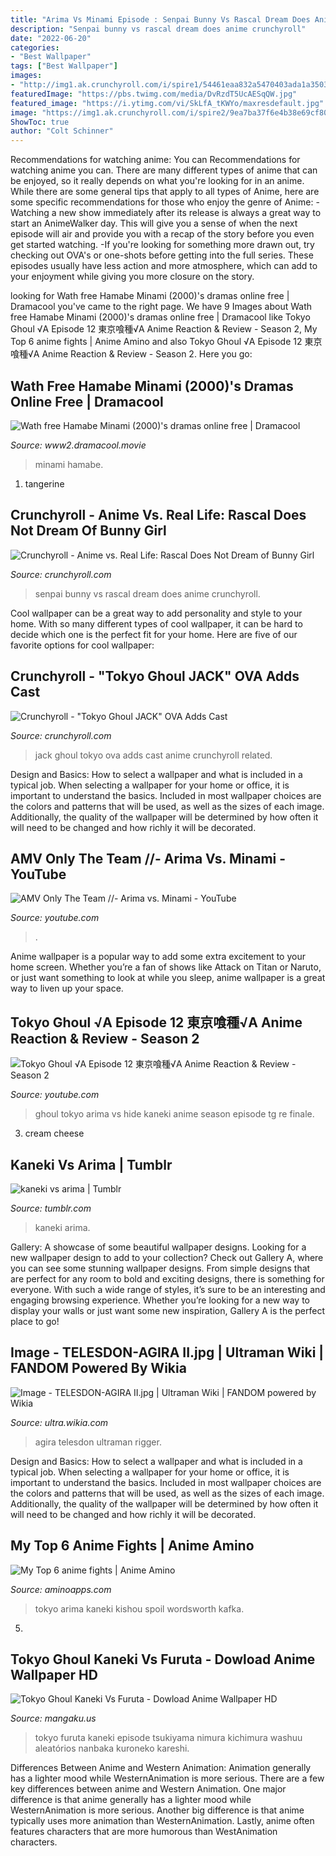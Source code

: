 ```yaml
---
title: "Arima Vs Minami Episode : Senpai Bunny Vs Rascal Dream Does Anime Crunchyroll"
description: "Senpai bunny vs rascal dream does anime crunchyroll"
date: "2022-06-20"
categories:
- "Best Wallpaper"
tags: ["Best Wallpaper"]
images:
- "http://img1.ak.crunchyroll.com/i/spire1/54461eaa832a5470403ada1a3503a5421437655334_full.jpg"
featuredImage: "https://pbs.twimg.com/media/DvRzdT5UcAESqQW.jpg"
featured_image: "https://i.ytimg.com/vi/SkLfA_tKWYo/maxresdefault.jpg"
image: "https://img1.ak.crunchyroll.com/i/spire2/9ea7ba37f6e4b38e69cf80fd2e443a041543345266_full.png"
ShowToc: true
author: "Colt Schinner"
---
```



Recommendations for watching anime: You can
Recommendations for watching anime you can. There are many different types of anime that can be enjoyed, so it really depends on what you're looking for in an anime. While there are some general tips that apply to all types of Anime, here are some specific recommendations for those who enjoy the genre of Anime: 
-Watching a new show immediately after its release is always a great way to start an AnimeWalker day. This will give you a sense of when the next episode will air and provide you with a recap of the story before you even get started watching. 
-If you're looking for something more drawn out, try checking out OVA's or one-shots before getting into the full series. These episodes usually have less action and more atmosphere, which can add to your enjoyment while giving you more closure on the story.

	

		
looking for Wath free Hamabe Minami (2000)&#039;s dramas online free | Dramacool you've came to the right page. We have 9 Images about Wath free Hamabe Minami (2000)&#039;s dramas online free | Dramacool like Tokyo Ghoul √A Episode 12 東京喰種√A Anime Reaction &amp; Review - Season 2, My Top 6 anime fights | Anime Amino and also Tokyo Ghoul √A Episode 12 東京喰種√A Anime Reaction &amp; Review - Season 2. Here you go:
		
    
## Wath Free Hamabe Minami (2000)&#039;s Dramas Online Free | Dramacool

<img loading=lazy src="https://cdn.videokvid.com/star/hamabe-minami.png" onerror="this.onerror=null;this.src='https://tse2.mm.bing.net/th?id=OIP.atIZwJQMXi7DgzDjqKr0DQAAAA&amp;pid=15.1';" alt="Wath free Hamabe Minami (2000)&#039;s dramas online free | Dramacool">

_Source: www2.dramacool.movie_

>minami hamabe. 

	

1. tangerine 

    
## Crunchyroll - Anime Vs. Real Life: Rascal Does Not Dream Of Bunny Girl

<img loading=lazy src="https://img1.ak.crunchyroll.com/i/spire2/9ea7ba37f6e4b38e69cf80fd2e443a041543345266_full.png" onerror="this.onerror=null;this.src='https://tse2.mm.bing.net/th?id=OIP.d-xrgk6DtOgfm7NzKy_eFgHaCF&amp;pid=15.1';" alt="Crunchyroll - Anime vs. Real Life: Rascal Does Not Dream of Bunny Girl">

_Source: crunchyroll.com_

>senpai bunny vs rascal dream does anime crunchyroll. 

	

Cool wallpaper can be a great way to add personality and style to your home. With so many different types of cool wallpaper, it can be hard to decide which one is the perfect fit for your home. Here are five of our favorite options for cool wallpaper: 

    
## Crunchyroll - &quot;Tokyo Ghoul JACK&quot; OVA Adds Cast

<img loading=lazy src="http://img1.ak.crunchyroll.com/i/spire1/54461eaa832a5470403ada1a3503a5421437655334_full.jpg" onerror="this.onerror=null;this.src='https://tse2.mm.bing.net/th?id=OIP.QRuUqeRlSINgWcPGXo2WZgHaEK&amp;pid=15.1';" alt="Crunchyroll - &quot;Tokyo Ghoul JACK&quot; OVA Adds Cast">

_Source: crunchyroll.com_

>jack ghoul tokyo ova adds cast anime crunchyroll related. 

	

Design and Basics: How to select a wallpaper and what is included in a typical job.
When selecting a wallpaper for your home or office, it is important to understand the basics. Included in most wallpaper choices are the colors and patterns that will be used, as well as the sizes of each image. Additionally, the quality of the wallpaper will be determined by how often it will need to be changed and how richly it will be decorated.

    
## AMV Only The Team //- Arima Vs. Minami - YouTube

<img loading=lazy src="https://i.ytimg.com/vi/SkLfA_tKWYo/maxresdefault.jpg" onerror="this.onerror=null;this.src='https://tse4.mm.bing.net/th?id=OIP.oaRa-VtEPaViffikYdYitgHaEK&amp;pid=15.1';" alt="AMV Only The Team //- Arima vs. Minami - YouTube">

_Source: youtube.com_

>. 

	

Anime wallpaper is a popular way to add some extra excitement to your home screen. Whether you’re a fan of shows like Attack on Titan or Naruto, or just want something to look at while you sleep, anime wallpaper is a great way to liven up your space.

    
## Tokyo Ghoul √A Episode 12 東京喰種√A Anime Reaction &amp; Review - Season 2

<img loading=lazy src="https://i.ytimg.com/vi/qdu6pg4bb2w/maxresdefault.jpg" onerror="this.onerror=null;this.src='https://tse4.mm.bing.net/th?id=OIP.haJFItN-Y9VdqwAh2ANl_QHaEK&amp;pid=15.1';" alt="Tokyo Ghoul √A Episode 12 東京喰種√A Anime Reaction &amp; Review - Season 2">

_Source: youtube.com_

>ghoul tokyo arima vs hide kaneki anime season episode tg re finale. 

	

3. cream cheese 

    
## Kaneki Vs Arima | Tumblr

<img loading=lazy src="https://66.media.tumblr.com/f3b0d004a4276125954b941ca40ca4f3/tumblr_pgqtv70BLn1ubizbd_540.png" onerror="this.onerror=null;this.src='https://tse1.mm.bing.net/th?id=OIP.dg-wzDG7tduAgB9kT-WHwwHaEJ&amp;pid=15.1';" alt="kaneki vs arima | Tumblr">

_Source: tumblr.com_

>kaneki arima. 

	

Gallery: A showcase of some beautiful wallpaper designs.
Looking for a new wallpaper design to add to your collection? Check out Gallery A, where you can see some stunning wallpaper designs. From simple designs that are perfect for any room to bold and exciting designs, there is something for everyone. With such a wide range of styles, it’s sure to be an interesting and engaging browsing experience. Whether you’re looking for a new way to display your walls or just want some new inspiration, Gallery A is the perfect place to go!





	
	
    
## Image - TELESDON-AGIRA II.jpg | Ultraman Wiki | FANDOM Powered By Wikia

<img loading=lazy src="https://vignette.wikia.nocookie.net/ultra/images/9/93/TELESDON-AGIRA_II.jpg/revision/latest?cb=20150729204650" onerror="this.onerror=null;this.src='https://tse4.mm.bing.net/th?id=OIP.SfyW3Q4-y5kP0aJ91CWwyQHaJC&amp;pid=15.1';" alt="Image - TELESDON-AGIRA II.jpg | Ultraman Wiki | FANDOM powered by Wikia">

_Source: ultra.wikia.com_

>agira telesdon ultraman rigger. 

	

Design and Basics: How to select a wallpaper and what is included in a typical job.
When selecting a wallpaper for your home or office, it is important to understand the basics. Included in most wallpaper choices are the colors and patterns that will be used, as well as the sizes of each image. Additionally, the quality of the wallpaper will be determined by how often it will need to be changed and how richly it will be decorated.

    
## My Top 6 Anime Fights | Anime Amino

<img loading=lazy src="http://pm1.narvii.com/6195/22efd0dc87526259c5704d6ad9400e5c70e0c17f_hq.jpg" onerror="this.onerror=null;this.src='https://tse2.mm.bing.net/th?id=OIP.OlTjFyD93W_RM3V0YySyrAHaFX&amp;pid=15.1';" alt="My Top 6 anime fights | Anime Amino">

_Source: aminoapps.com_

>tokyo arima kaneki kishou spoil wordsworth kafka. 

	

5.

    
## Tokyo Ghoul Kaneki Vs Furuta - Dowload Anime Wallpaper HD

<img loading=lazy src="https://pbs.twimg.com/media/DvRzdT5UcAESqQW.jpg" onerror="this.onerror=null;this.src='https://tse2.mm.bing.net/th?id=OIP.S2rNK5Ex7-t7Nb_41hg73wHaEK&amp;pid=15.1';" alt="Tokyo Ghoul Kaneki Vs Furuta - Dowload Anime Wallpaper HD">

_Source: mangaku.us_

>tokyo furuta kaneki episode tsukiyama nimura kichimura washuu aleatórios nanbaka kuroneko kareshi. 

	

Differences Between Anime and Western Animation: Animation generally has a lighter mood while WesternAnimation is more serious.
There are a few key differences between anime and Western Animation. One major difference is that anime generally has a lighter mood while WesternAnimation is more serious. Another big difference is that anime typically uses more animation than WesternAnimation. Lastly, anime often features characters that are more humorous than WestAnimation characters.

